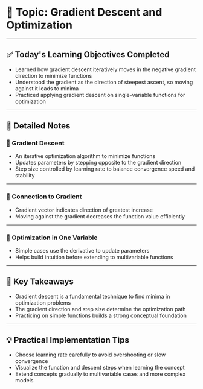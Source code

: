 # 📘 Topic: Gradient Descent and Optimization

---

## ✅ Today's Learning Objectives Completed

- Learned how gradient descent iteratively moves in the negative gradient direction to minimize functions  
- Understood the gradient as the direction of steepest ascent, so moving against it leads to minima  
- Practiced applying gradient descent on single-variable functions for optimization  

---

## 📝 Detailed Notes

### 🔹 Gradient Descent

- An iterative optimization algorithm to minimize functions  
- Updates parameters by stepping opposite to the gradient direction  
- Step size controlled by learning rate to balance convergence speed and stability  

---

### 🔹 Connection to Gradient

- Gradient vector indicates direction of greatest increase  
- Moving against the gradient decreases the function value efficiently  

---

### 🔹 Optimization in One Variable

- Simple cases use the derivative to update parameters  
- Helps build intuition before extending to multivariable functions  

---

## 🔑 Key Takeaways

- Gradient descent is a fundamental technique to find minima in optimization problems  
- The gradient direction and step size determine the optimization path  
- Practicing on simple functions builds a strong conceptual foundation  

---

## 💡 Practical Implementation Tips

- Choose learning rate carefully to avoid overshooting or slow convergence  
- Visualize the function and descent steps when learning the concept  
- Extend concepts gradually to multivariable cases and more complex models  
